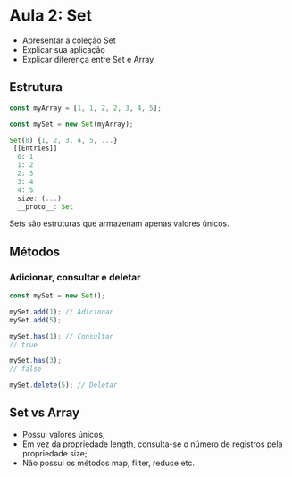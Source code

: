 # Aula 2: Set

- Apresentar a coleção Set
- Explicar sua aplicação
- Explicar diferença entre Set e Array

## Estrutura
```js
const myArray = [1, 1, 2, 2, 3, 4, 5];

const mySet = new Set(myArray);

Set(8) {1, 2, 3, 4, 5, ...}
 [[Entries]]
  0: 1
  1: 2
  2: 3
  3: 4
  4: 5
  size: (...)
  __proto__: Set
```

Sets são estruturas que armazenam apenas valores únicos.

## Métodos

### Adicionar, consultar e deletar
```js
const mySet = new Set();

mySet.add(1); // Adicionar
mySet.add(5);

mySet.has(1); // Consultar
// true

mySet.has(3);
// false

mySet.delete(5); // Deletar
```
## Set vs Array

- Possui valores únicos;
- Em vez da propriedade length, consulta-se o número de registros pela propriedade size;
- Não possui os métodos map, filter, reduce etc.
